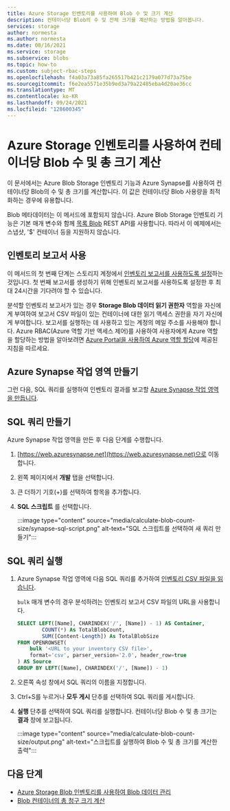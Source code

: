 ```yaml
---
title: Azure Storage 인벤토리를 사용하여 Blob 수 및 크기 계산
description: 컨테이너당 Blob의 수 및 전체 크기를 계산하는 방법을 알아봅니다.
services: storage
author: normesta
ms.author: normesta
ms.date: 08/16/2021
ms.service: storage
ms.subservice: blobs
ms.topic: how-to
ms.custom: subject-rbac-steps
ms.openlocfilehash: f4a03a73a85fa265517b421c2179a077d73a75be
ms.sourcegitcommit: f6e2ea5571e35b9ed3a79a22485eba4d20ae36cc
ms.translationtype: MT
ms.contentlocale: ko-KR
ms.lasthandoff: 09/24/2021
ms.locfileid: "128600345"
---
```

# <a name="calculate-blob-count-and-total-size-per-container-using-azure-storage-inventory"></a>Azure Storage 인벤토리를 사용하여 컨테이너당 Blob 수 및 총 크기 계산

이 문서에서는 Azure Blob Storage 인벤토리 기능과 Azure Synapse를 사용하여 컨테이너당 Blob의 수 및 총 크기를 계산합니다. 이 값은 컨테이너당 Blob 사용량을 최적화하는 경우에 유용합니다.

Blob 메타데이터는 이 메서드에 포함되지 않습니다. Azure Blob Storage 인벤토리 기능은 기본 매개 변수와 함께 [목록 Blob](/rest/api/storageservices/list-blobs) REST API를 사용합니다. 따라서 이 예제에서는 스냅샷, '$' 컨테이너 등을 지원하지 않습니다.

## <a name="enable-inventory-reports"></a>인벤토리 보고서 사용

이 메서드의 첫 번째 단계는 스토리지 계정에서 [인벤토리 보고서를 사용하도록 설정](blob-inventory.md#enabling-inventory-reports)하는 것입니다. 첫 번째 보고서를 생성하기 위해 인벤토리 보고서를 사용하도록 설정한 후 최대 24시간을 기다려야 할 수 있습니다.

분석할 인벤토리 보고서가 있는 경우 **Storage Blob 데이터 읽기 권한자** 역할을 자신에게 부여하여 보고서 CSV 파일이 있는 컨테이너에 대한 읽기 액세스 권한을 자기 자신에게 부여합니다. 보고서를 실행하는 데 사용하고 있는 계정의 메일 주소를 사용해야 합니다. Azure RBAC(Azure 역할 기반 액세스 제어)를 사용하여 사용자에게 Azure 역할을 할당하는 방법을 알아보려면 [Azure Portal을 사용하여 Azure 역할 할당](../../role-based-access-control/role-assignments-portal.md)에 제공된 지침을 따르세요.

## <a name="create-an-azure-synapse-workspace"></a>Azure Synapse 작업 영역 만들기

그런 다음, SQL 쿼리를 실행하여 인벤토리 결과를 보고할 [Azure Synapse 작업 영역을 만듭니다](../../synapse-analytics/get-started-create-workspace.md).

## <a name="create-the-sql-query"></a>SQL 쿼리 만들기

Azure Synapse 작업 영역을 만든 후 다음 단계를 수행합니다.

1. [https://web.azuresynapse.net](https://web.azuresynapse.net)으로 이동합니다.
1. 왼쪽 페이지에서 **개발** 탭을 선택합니다.
1. 큰 더하기 기호(+)를 선택하여 항목을 추가합니다.
1. **SQL 스크립트** 를 선택합니다.

    :::image type="content" source="media/calculate-blob-count-size/synapse-sql-script.png" alt-text="SQL 스크립트를 선택하여 새 쿼리 만들기":::

## <a name="run-the-sql-query"></a>SQL 쿼리 실행

1. Azure Synapse 작업 영역에 다음 SQL 쿼리를 추가하여 [인벤토리 CSV 파일을 읽습니다](../../synapse-analytics/sql/query-single-csv-file.md#read-a-csv-file).

    `bulk` 매개 변수의 경우 분석하려는 인벤토리 보고서 CSV 파일의 URL을 사용합니다.

    ```sql
    SELECT LEFT([Name], CHARINDEX('/', [Name]) - 1) AS Container,
            COUNT(*) As TotalBlobCount,
            SUM([Content-Length]) As TotalBlobSize
    FROM OPENROWSET(
        bulk '<URL to your inventory CSV file>',
        format='csv', parser_version='2.0', header_row=true
    ) AS Source
    GROUP BY LEFT([Name], CHARINDEX('/', [Name]) - 1)
    ```

1. 오른쪽 속성 창에서 SQL 쿼리의 이름을 지정합니다.

1. Ctrl+S를 누르거나 **모두 게시** 단추를 선택하여 SQL 쿼리를 게시합니다.

1. **실행** 단추를 선택하여 SQL 쿼리를 실행합니다. 컨테이너당 Blob 수 및 총 크기는 **결과** 창에 보고됩니다.

    :::image type="content" source="media/calculate-blob-count-size/output.png" alt-text="스크립트를 실행하여 Blob 수 및 총 크기를 계산한 출력":::

## <a name="next-steps"></a>다음 단계

- [Azure Storage Blob 인벤토리를 사용하여 Blob 데이터 관리](blob-inventory.md)
- [Blob 컨테이너의 총 청구 크기 계산](../scripts/storage-blobs-container-calculate-billing-size-powershell.md)
